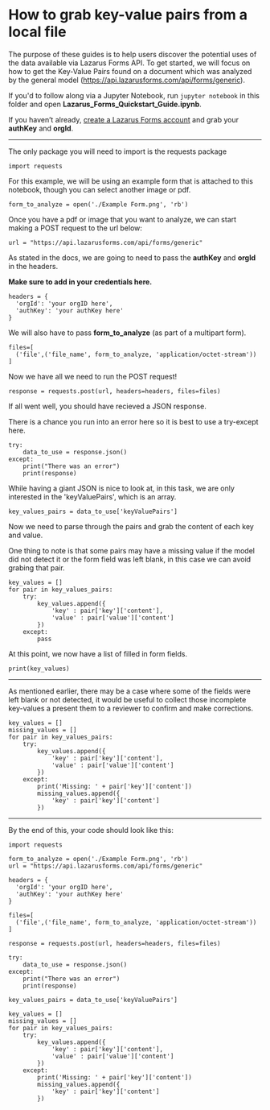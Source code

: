 # How to grab key-value pairs from a local file
The purpose of these guides is to help users discover the potential uses of the data available via Lazarus Forms API. To get started, we will focus on how to get the Key-Value Pairs found on a document which was analyzed by the general model (https://api.lazarusforms.com/api/forms/generic).

If you'd to follow along via a Jupyter Notebook, run `jupyter notebook` in this folder and open **Lazarus_Forms_Quickstart_Guide.ipynb**.

If you haven’t already, [create a Lazarus Forms account](https://api.lazarusforms.com/signup) and grab your **authKey** and **orgId**.
___

The only package you will need to import is the requests package

```
import requests
```

For this example, we will be using an example form that is attached to this notebook, though you can select another image or pdf.

```
form_to_analyze = open('./Example Form.png', 'rb')
```

Once you have a pdf or image that you want to analyze, we can start making a POST request to the url below:

```
url = "https://api.lazarusforms.com/api/forms/generic"
```

As stated in the docs, we are going to need to pass the **authKey** and **orgId** in the headers.

**Make sure to add in your credentials here.**

```
headers = {
  'orgId': 'your orgID here',
  'authKey': 'your authKey here'
}
```

We will also have to pass **form_to_analyze** (as part of a multipart form).

```
files=[
  ('file',('file_name', form_to_analyze, 'application/octet-stream'))
]
```

Now we have all we need to run the POST request!

```
response = requests.post(url, headers=headers, files=files)
```

If all went well, you should have recieved a JSON response.

There is a chance you run into an error here so it is best to use a try-except here.

```
try:
    data_to_use = response.json()
except:
    print("There was an error")
    print(response)
```

While having a giant JSON is nice to look at, in this task, we are only interested in the 'keyValuePairs', which is an array.

```
key_values_pairs = data_to_use['keyValuePairs']
```

Now we need to parse through the pairs and grab the content of each key and value.

One thing to note is that some pairs may have a missing value if the model did not detect it or the form field was left blank, in this case we can avoid grabing that pair. 

```
key_values = []
for pair in key_values_pairs:
    try:
        key_values.append({
            'key' : pair['key']['content'],
            'value' : pair['value']['content']
        })
    except:
        pass
```

At this point, we now have a list of filled in form fields.

```
print(key_values)
```
___
As mentioned earlier, there may be a case where some of the fields were left blank or not detected, it would be useful to collect those incomplete key-values a present them to a reviewer to confirm and make corrections.

```
key_values = []
missing_values = []
for pair in key_values_pairs:
    try:
        key_values.append({
            'key' : pair['key']['content'],
            'value' : pair['value']['content']
        })
    except:
        print('Missing: ' + pair['key']['content'])
        missing_values.append({
            'key' : pair['key']['content']
        })
```
___
By the end of this, your code should look like this:
```
import requests

form_to_analyze = open('./Example Form.png', 'rb')
url = "https://api.lazarusforms.com/api/forms/generic"

headers = {
  'orgId': 'your orgID here',
  'authKey': 'your authKey here'
}

files=[
  ('file',('file_name', form_to_analyze, 'application/octet-stream'))
]

response = requests.post(url, headers=headers, files=files)

try:
    data_to_use = response.json()
except:
    print("There was an error")
    print(response)

key_values_pairs = data_to_use['keyValuePairs']

key_values = []
missing_values = []
for pair in key_values_pairs:
    try:
        key_values.append({
            'key' : pair['key']['content'],
            'value' : pair['value']['content']
        })
    except:
        print('Missing: ' + pair['key']['content'])
        missing_values.append({
            'key' : pair['key']['content']
        })
```
